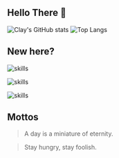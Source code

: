 ## Hello There 👋

![Clay's GitHub stats](https://github-readme-stats.vercel.app/api?username=ClayHao&show_icons=true&theme=prussian)
![Top Langs](https://github-readme-stats.vercel.app/api/top-langs/?username=ClayHao&size_weight=0.5&count_weight=0.5&theme=prussian)

## New here?

![skills](https://skillicons.dev/icons?i=androidstudio,vscode,idea,figma,github,git,gradle)

![skills](https://skillicons.dev/icons?i=kotlin,lua,java)

![skills](https://skillicons.dev/icons?i=pr,ae,au,ps,ai)

## Mottos

> A day is a miniature of eternity.

> Stay hungry, stay foolish.


